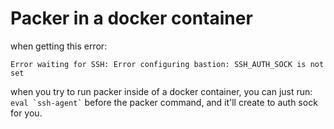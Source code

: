 # Packer in a docker container

when getting this error:

`Error waiting for SSH: Error configuring bastion: SSH_AUTH_SOCK is not set`

when you try to run packer inside of a docker container, you can just run: `` eval `ssh-agent` `` before the packer
command, and it'll create to auth sock for you.


